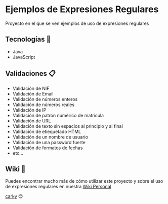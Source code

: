 # Ejemplos de Expresiones Regulares

Proyecto en el que se ven ejemplos de uso de expresiones regulares

## Tecnologías 🚀

* Java
* JavaScript

## Validaciones 📋

* Validación de NIF
* Validación de Email
* Validación de números enteros
* Validación de números reales
* Validación de IP
* Validación de patrón numérico de matrícula
* Validación de URL
* Validación de texto sin espacios al principio y al final
* Validación de etiequetado HTML
* Validación de un nombre de usuario
* Validación de una password fuerte
* Validación de formatos de fechas
* etc...

## Wiki 📖

Puedes encontrar mucho más de cómo utilizar este proyecto y sobre el uso de expresiones regulares en nuestra [Wiki Personal](http://carky.synology.me/mediawiki/index.php?title=Gu%C3%ADa_r%C3%A1pida_de_Expresiones_Regulares)

[carky](https://github.com/Villanuevand) 😊
